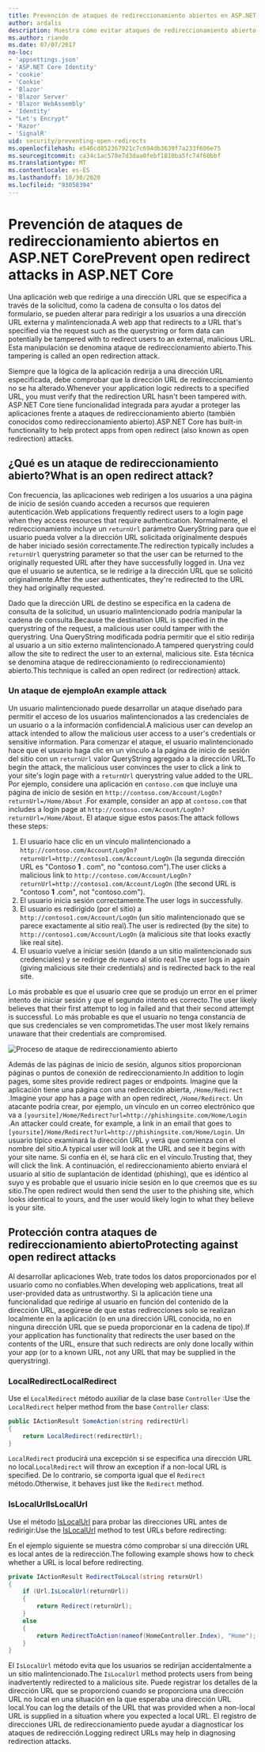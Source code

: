 ```yaml
---
title: Prevención de ataques de redireccionamiento abiertos en ASP.NET Core
author: ardalis
description: Muestra cómo evitar ataques de redireccionamiento abierto contra una aplicación ASP.NET Core
ms.author: riande
ms.date: 07/07/2017
no-loc:
- 'appsettings.json'
- 'ASP.NET Core Identity'
- 'cookie'
- 'Cookie'
- 'Blazor'
- 'Blazor Server'
- 'Blazor WebAssembly'
- 'Identity'
- "Let's Encrypt"
- 'Razor'
- 'SignalR'
uid: security/preventing-open-redirects
ms.openlocfilehash: e546cd852367921c7c694db3639f7a233f606e75
ms.sourcegitcommit: ca34c1ac578e7d3daa0febf1810ba5fc74f60bbf
ms.translationtype: MT
ms.contentlocale: es-ES
ms.lasthandoff: 10/30/2020
ms.locfileid: "93058394"
---
```

# <a name="prevent-open-redirect-attacks-in-aspnet-core"></a><span data-ttu-id="8a540-103">Prevención de ataques de redireccionamiento abiertos en ASP.NET Core</span><span class="sxs-lookup"><span data-stu-id="8a540-103">Prevent open redirect attacks in ASP.NET Core</span></span>

<span data-ttu-id="8a540-104">Una aplicación web que redirige a una dirección URL que se especifica a través de la solicitud, como la cadena de consulta o los datos del formulario, se pueden alterar para redirigir a los usuarios a una dirección URL externa y malintencionada.</span><span class="sxs-lookup"><span data-stu-id="8a540-104">A web app that redirects to a URL that's specified via the request such as the querystring or form data can potentially be tampered with to redirect users to an external, malicious URL.</span></span> <span data-ttu-id="8a540-105">Esta manipulación se denomina ataque de redireccionamiento abierto.</span><span class="sxs-lookup"><span data-stu-id="8a540-105">This tampering is called an open redirection attack.</span></span>

<span data-ttu-id="8a540-106">Siempre que la lógica de la aplicación redirija a una dirección URL especificada, debe comprobar que la dirección URL de redireccionamiento no se ha alterado.</span><span class="sxs-lookup"><span data-stu-id="8a540-106">Whenever your application logic redirects to a specified URL, you must verify that the redirection URL hasn't been tampered with.</span></span> <span data-ttu-id="8a540-107">ASP.NET Core tiene funcionalidad integrada para ayudar a proteger las aplicaciones frente a ataques de redireccionamiento abierto (también conocidos como redireccionamiento abierto).</span><span class="sxs-lookup"><span data-stu-id="8a540-107">ASP.NET Core has built-in functionality to help protect apps from open redirect (also known as open redirection) attacks.</span></span>

## <a name="what-is-an-open-redirect-attack"></a><span data-ttu-id="8a540-108">¿Qué es un ataque de redireccionamiento abierto?</span><span class="sxs-lookup"><span data-stu-id="8a540-108">What is an open redirect attack?</span></span>

<span data-ttu-id="8a540-109">Con frecuencia, las aplicaciones web redirigen a los usuarios a una página de inicio de sesión cuando acceden a recursos que requieren autenticación.</span><span class="sxs-lookup"><span data-stu-id="8a540-109">Web applications frequently redirect users to a login page when they access resources that require authentication.</span></span> <span data-ttu-id="8a540-110">Normalmente, el redireccionamiento incluye un `returnUrl` parámetro QueryString para que el usuario pueda volver a la dirección URL solicitada originalmente después de haber iniciado sesión correctamente.</span><span class="sxs-lookup"><span data-stu-id="8a540-110">The redirection typically includes a `returnUrl` querystring parameter so that the user can be returned to the originally requested URL after they have successfully logged in.</span></span> <span data-ttu-id="8a540-111">Una vez que el usuario se autentica, se le redirige a la dirección URL que se solicitó originalmente.</span><span class="sxs-lookup"><span data-stu-id="8a540-111">After the user authenticates, they're redirected to the URL they had originally requested.</span></span>

<span data-ttu-id="8a540-112">Dado que la dirección URL de destino se especifica en la cadena de consulta de la solicitud, un usuario malintencionado podría manipular la cadena de consulta.</span><span class="sxs-lookup"><span data-stu-id="8a540-112">Because the destination URL is specified in the querystring of the request, a malicious user could tamper with the querystring.</span></span> <span data-ttu-id="8a540-113">Una QueryString modificada podría permitir que el sitio redirija al usuario a un sitio externo malintencionado.</span><span class="sxs-lookup"><span data-stu-id="8a540-113">A tampered querystring could allow the site to redirect the user to an external, malicious site.</span></span> <span data-ttu-id="8a540-114">Esta técnica se denomina ataque de redireccionamiento (o redireccionamiento) abierto.</span><span class="sxs-lookup"><span data-stu-id="8a540-114">This technique is called an open redirect (or redirection) attack.</span></span>

### <a name="an-example-attack"></a><span data-ttu-id="8a540-115">Un ataque de ejemplo</span><span class="sxs-lookup"><span data-stu-id="8a540-115">An example attack</span></span>

<span data-ttu-id="8a540-116">Un usuario malintencionado puede desarrollar un ataque diseñado para permitir el acceso de los usuarios malintencionados a las credenciales de un usuario o a la información confidencial.</span><span class="sxs-lookup"><span data-stu-id="8a540-116">A malicious user can develop an attack intended to allow the malicious user access to a user's credentials or sensitive information.</span></span> <span data-ttu-id="8a540-117">Para comenzar el ataque, el usuario malintencionado hace que el usuario haga clic en un vínculo a la página de inicio de sesión del sitio con un `returnUrl` valor QueryString agregado a la dirección URL.</span><span class="sxs-lookup"><span data-stu-id="8a540-117">To begin the attack, the malicious user convinces the user to click a link to your site's login page with a `returnUrl` querystring value added to the URL.</span></span> <span data-ttu-id="8a540-118">Por ejemplo, considere una aplicación en `contoso.com` que incluye una página de inicio de sesión en `http://contoso.com/Account/LogOn?returnUrl=/Home/About` .</span><span class="sxs-lookup"><span data-stu-id="8a540-118">For example, consider an app at `contoso.com` that includes a login page at `http://contoso.com/Account/LogOn?returnUrl=/Home/About`.</span></span> <span data-ttu-id="8a540-119">El ataque sigue estos pasos:</span><span class="sxs-lookup"><span data-stu-id="8a540-119">The attack follows these steps:</span></span>

1. <span data-ttu-id="8a540-120">El usuario hace clic en un vínculo malintencionado a `http://contoso.com/Account/LogOn?returnUrl=http://contoso1.com/Account/LogOn` (la segunda dirección URL es "Contoso **1** . com", no "contoso.com").</span><span class="sxs-lookup"><span data-stu-id="8a540-120">The user clicks a malicious link to `http://contoso.com/Account/LogOn?returnUrl=http://contoso1.com/Account/LogOn` (the second URL is "contoso **1** .com", not "contoso.com").</span></span>
2. <span data-ttu-id="8a540-121">El usuario inicia sesión correctamente.</span><span class="sxs-lookup"><span data-stu-id="8a540-121">The user logs in successfully.</span></span>
3. <span data-ttu-id="8a540-122">El usuario es redirigido (por el sitio) a `http://contoso1.com/Account/LogOn` (un sitio malintencionado que se parece exactamente al sitio real).</span><span class="sxs-lookup"><span data-stu-id="8a540-122">The user is redirected (by the site) to `http://contoso1.com/Account/LogOn` (a malicious site that looks exactly like real site).</span></span>
4. <span data-ttu-id="8a540-123">El usuario vuelve a iniciar sesión (dando a un sitio malintencionado sus credenciales) y se redirige de nuevo al sitio real.</span><span class="sxs-lookup"><span data-stu-id="8a540-123">The user logs in again (giving malicious site their credentials) and is redirected back to the real site.</span></span>

<span data-ttu-id="8a540-124">Lo más probable es que el usuario cree que se produjo un error en el primer intento de iniciar sesión y que el segundo intento es correcto.</span><span class="sxs-lookup"><span data-stu-id="8a540-124">The user likely believes that their first attempt to log in failed and that their second attempt is successful.</span></span> <span data-ttu-id="8a540-125">Lo más probable es que el usuario no tenga constancia de que sus credenciales se ven comprometidas.</span><span class="sxs-lookup"><span data-stu-id="8a540-125">The user most likely remains unaware that their credentials are compromised.</span></span>

![Proceso de ataque de redireccionamiento abierto](preventing-open-redirects/_static/open-redirection-attack-process.png)

<span data-ttu-id="8a540-127">Además de las páginas de inicio de sesión, algunos sitios proporcionan páginas o puntos de conexión de redireccionamiento.</span><span class="sxs-lookup"><span data-stu-id="8a540-127">In addition to login pages, some sites provide redirect pages or endpoints.</span></span> <span data-ttu-id="8a540-128">Imagine que la aplicación tiene una página con una redirección abierta, `/Home/Redirect` .</span><span class="sxs-lookup"><span data-stu-id="8a540-128">Imagine your app has a page with an open redirect, `/Home/Redirect`.</span></span> <span data-ttu-id="8a540-129">Un atacante podría crear, por ejemplo, un vínculo en un correo electrónico que va a `[yoursite]/Home/Redirect?url=http://phishingsite.com/Home/Login` .</span><span class="sxs-lookup"><span data-stu-id="8a540-129">An attacker could create, for example, a link in an email that goes to `[yoursite]/Home/Redirect?url=http://phishingsite.com/Home/Login`.</span></span> <span data-ttu-id="8a540-130">Un usuario típico examinará la dirección URL y verá que comienza con el nombre del sitio.</span><span class="sxs-lookup"><span data-stu-id="8a540-130">A typical user will look at the URL and see it begins with your site name.</span></span> <span data-ttu-id="8a540-131">Si confía en él, se hará clic en el vínculo.</span><span class="sxs-lookup"><span data-stu-id="8a540-131">Trusting that, they will click the link.</span></span> <span data-ttu-id="8a540-132">A continuación, el redireccionamiento abierto enviará el usuario al sitio de suplantación de identidad (phishing), que es idéntico al suyo y es probable que el usuario inicie sesión en lo que creemos que es su sitio.</span><span class="sxs-lookup"><span data-stu-id="8a540-132">The open redirect would then send the user to the phishing site, which looks identical to yours, and the user would likely login to what they believe is your site.</span></span>

## <a name="protecting-against-open-redirect-attacks"></a><span data-ttu-id="8a540-133">Protección contra ataques de redireccionamiento abierto</span><span class="sxs-lookup"><span data-stu-id="8a540-133">Protecting against open redirect attacks</span></span>

<span data-ttu-id="8a540-134">Al desarrollar aplicaciones Web, trate todos los datos proporcionados por el usuario como no confiables.</span><span class="sxs-lookup"><span data-stu-id="8a540-134">When developing web applications, treat all user-provided data as untrustworthy.</span></span> <span data-ttu-id="8a540-135">Si la aplicación tiene una funcionalidad que redirige al usuario en función del contenido de la dirección URL, asegúrese de que estas redirecciones solo se realizan localmente en la aplicación (o en una dirección URL conocida, no en ninguna dirección URL que se pueda proporcionar en la cadena de tipo).</span><span class="sxs-lookup"><span data-stu-id="8a540-135">If your application has functionality that redirects the user based on the contents of the URL,  ensure that such redirects are only done locally within your app (or to a known URL, not any URL that may be supplied in the querystring).</span></span>

### <a name="localredirect"></a><span data-ttu-id="8a540-136">LocalRedirect</span><span class="sxs-lookup"><span data-stu-id="8a540-136">LocalRedirect</span></span>

<span data-ttu-id="8a540-137">Use el `LocalRedirect` método auxiliar de la clase base `Controller` :</span><span class="sxs-lookup"><span data-stu-id="8a540-137">Use the `LocalRedirect` helper method from the base `Controller` class:</span></span>

```csharp
public IActionResult SomeAction(string redirectUrl)
{
    return LocalRedirect(redirectUrl);
}
```

<span data-ttu-id="8a540-138">`LocalRedirect` producirá una excepción si se especifica una dirección URL no local.</span><span class="sxs-lookup"><span data-stu-id="8a540-138">`LocalRedirect` will throw an exception if a non-local URL is specified.</span></span> <span data-ttu-id="8a540-139">De lo contrario, se comporta igual que el `Redirect` método.</span><span class="sxs-lookup"><span data-stu-id="8a540-139">Otherwise, it behaves just like the `Redirect` method.</span></span>

### <a name="islocalurl"></a><span data-ttu-id="8a540-140">IsLocalUrl</span><span class="sxs-lookup"><span data-stu-id="8a540-140">IsLocalUrl</span></span>

<span data-ttu-id="8a540-141">Use el método [IsLocalUrl](/dotnet/api/Microsoft.AspNetCore.Mvc.IUrlHelper.islocalurl#Microsoft_AspNetCore_Mvc_IUrlHelper_IsLocalUrl_System_String_) para probar las direcciones URL antes de redirigir:</span><span class="sxs-lookup"><span data-stu-id="8a540-141">Use the [IsLocalUrl](/dotnet/api/Microsoft.AspNetCore.Mvc.IUrlHelper.islocalurl#Microsoft_AspNetCore_Mvc_IUrlHelper_IsLocalUrl_System_String_) method to test URLs before redirecting:</span></span>

<span data-ttu-id="8a540-142">En el ejemplo siguiente se muestra cómo comprobar si una dirección URL es local antes de la redirección.</span><span class="sxs-lookup"><span data-stu-id="8a540-142">The following example shows how to check whether a URL is local before redirecting.</span></span>

```csharp
private IActionResult RedirectToLocal(string returnUrl)
{
    if (Url.IsLocalUrl(returnUrl))
    {
        return Redirect(returnUrl);
    }
    else
    {
        return RedirectToAction(nameof(HomeController.Index), "Home");
    }
}
```

<span data-ttu-id="8a540-143">El `IsLocalUrl` método evita que los usuarios se redirijan accidentalmente a un sitio malintencionado.</span><span class="sxs-lookup"><span data-stu-id="8a540-143">The `IsLocalUrl` method protects users from being inadvertently redirected to a malicious site.</span></span> <span data-ttu-id="8a540-144">Puede registrar los detalles de la dirección URL que se proporcionó cuando se proporciona una dirección URL no local en una situación en la que esperaba una dirección URL local.</span><span class="sxs-lookup"><span data-stu-id="8a540-144">You can log the details of the URL that was provided when a non-local URL is supplied in a situation where you expected a local URL.</span></span> <span data-ttu-id="8a540-145">El registro de direcciones URL de redireccionamiento puede ayudar a diagnosticar los ataques de redirección.</span><span class="sxs-lookup"><span data-stu-id="8a540-145">Logging redirect URLs may help in diagnosing redirection attacks.</span></span>
